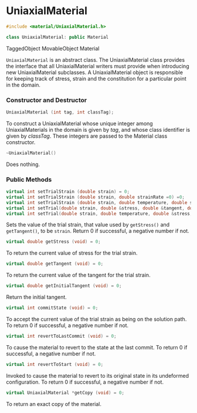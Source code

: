 # UniaxialMaterial 

```cpp
#include <material/UniaxialMaterial.h>

class UniaxialMaterial: public Material
```


  TaggedObject
  MovableObject
  Material


`UniaxialMaterial` is an abstract class. The UniaxialMaterial class
provides the interface that all UniaxialMaterial writers must provide
when introducing new UniaxialMaterial subclasses. A UniaxialMaterial
object is responsible for keeping track of stress, strain and the
constitution for a particular point in the domain.

### Constructor and Destructor

```cpp
UniaxialMaterial (int tag, int classTag);
```

To construct a UniaxialMaterial whose unique integer among
UniaxialMaterials in the domain is given by *tag*, and whose class
identifier is given by *classTag*. These integers are passed to the
Material class constructor.

```cpp
~UniaxialMaterial()
```
Does nothing.


### Public Methods

```cpp
virtual int setTrialStrain (double strain) = 0;
virtual int setTrialStrain (double strain, double strainRate =0) =0;
virtual int setTrialStrain (double strain, double temperature, double strainRate);
virtual int setTrial(double strain, double &stress, double &tangent, double strainRate = 0.0);
virtual int setTrial(double strain, double temperature, double &stress, double &tangent, double &thermalElongation, double strainRate = 0.0);
```
Sets the value of the trial strain, that value used by `getStress()` and
`getTangent()`, to be `strain`. Return $0$ if successful, a negative
number if not.

```cpp
virtual double getStress (void) = 0;
```
To return the current value of stress for the trial strain.

```cpp
virtual double getTangent (void) = 0;
```
To return the current value of the tangent for the trial strain.

```cpp
virtual double getInitialTangent (void) = 0;
```
Return the initial tangent.

```cpp
virtual int commitState (void) = 0;
```
To accept the current value of the trial strain as being on the solution
path. To return $0$ if successful, a negative number if not.

```cpp
virtual int revertToLastCommit (void) = 0;
```
To cause the material to revert to the state at the last commit. To
return $0$ if successful, a negative number if not.

```cpp
virtual int revertToStart (void) = 0;
```
Invoked to cause the material to revert to its original state in its
undeformed configuration. To return $0$ if successful, a negative number
if not.

```cpp
virtual UniaxialMaterial *getCopy (void) = 0;
```
To return an exact copy of the material.

